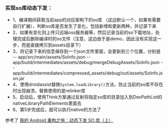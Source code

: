 ### 实现so库动态下发：
- 1、编译期间获取当前app的对应架构下的so库 （这边默认一个，如果有需要自行扩展），判断so库是否发生了变化，包括新增和更新两种，并记录下来
- 2、如果有变化则上传只远端oss服务器等，然后记录当前的so下载地址，处理完成后删除编译时的so文件（注意，这边由于是demo，因此没有实现这一步，而是直接拷贝到assets目录下）
- 3、将记录下来的信息保存到一个json文件里面，会更新到三个位置，分别是
  -- app/src/main/assets/SoInfo.json
  -- app/build/intermediates/assets/debug/mergeDebugAssets/SoInfo.json
  -- app/build/intermediates/compressed_assets/debug/out/assets/SoInfo.json.jar
- 4、使用droidassist替换`System.loadLibrary()`方法，防止当前的so库不存在时出现崩溃，替换使用的是relinker库
- 5、启动后，使用Think方案通过反射将指定so库的目录加入到DexPathList的nativeLibraryPathElements里面去
- 6、第5步完成后，就可以执行native的方法了


参考了 [我的 Android 重构之旅：动态下发 SO 库（上）](https://www.jianshu.com/p/260137fdf7c5)
